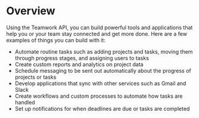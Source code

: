 # Overview

Using the Teamwork API, you can build powerful tools and applications that help
you or your team stay connected and get more done. Here are a few examples of
things you can build with it:

- Automate routine tasks such as adding projects and tasks, moving them through
  progress stages, and assigning users to tasks
- Create custom reports and analytics on project data
- Schedule messaging to be sent out automatically about the progress of
  projects or tasks
- Develop applications that sync with other services such as Gmail and Slack
- Create workflows and custom processes to automate how tasks are handled
- Set up notifications for when deadlines are due or tasks are completed
